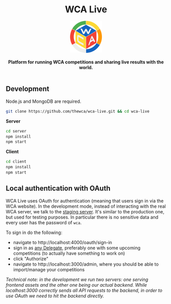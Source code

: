 <h1 align="center">WCA Live</h1>
<div align="center">
  <img height="100" src="client/public/favicon.png" />
</div>
<br />
<div align="center">
  <strong>
    Platform for running WCA competitions and sharing live results with the world.
  </strong>
</div>
<br />

## Development

Node.js and MongoDB are required.

```bash
git clone https://github.com/thewca/wca-live.git && cd wca-live
```

**Server**

```bash
cd server
npm install
npm start
```

**Client**

```bash
cd client
npm install
npm start
```

## Local authentication with OAuth

WCA Live uses OAuth for authentication (meaning that users sign in via the WCA website).
In the development mode, instead of interacting with the real WCA server,
we talk to the [staging server](https://staging.worldcubeassociation.org).
It's similar to the production one, but used for testing purposes.
In particular there is no sensitive data and every user has the password of `wca`.

To sign in do the following:
- navigate to http://localhost:4000/oauth/sign-in
- sign in as [any Delegate](https://staging.worldcubeassociation.org/delegates),
  preferably one with some upcoming competitions (to actually have something to work on)
- click "Authorize"
- navigate to http://localhost:3000/admin, where you should be able to import/manage your competitions

*Technical note: in the development we run two servers: one serving frontend assets
and the other one being our actual backend. While localhost:3000 correctly sends all
API requests to the backend, in order to use OAuth we need to hit the backend directly.*
